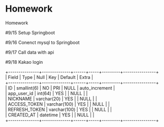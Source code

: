 # Homework
Homework

#9/15
Setup Springboot

#9/16
Conenct mysql to Springboot

#9/17
Call data with api

#9/18
Kakao login




+---------------+--------------+------+-----+---------+----------------+<br/>
| Field         | Type         | Null | Key | Default | Extra          |<br/>
+---------------+--------------+------+-----+---------+----------------+<br/>
| ID            | smallint(6)  | NO   | PRI | NULL    | auto_increment |<br/>
| app_user_id   | int(64)      | YES  |     | NULL    |                |<br/>
| NICKNAME      | varchar(20)  | YES  |     | NULL    |                |<br/>
| ACCESS_TOKEN  | varchar(100) | YES  |     | NULL    |                |<br/>
| REFRESH_TOKEN | varchar(100) | YES  |     | NULL    |                |<br/>
| CREATED_AT    | datetime     | YES  |     | NULL    |                |<br/>
+---------------+--------------+------+-----+---------+----------------+<br/>
